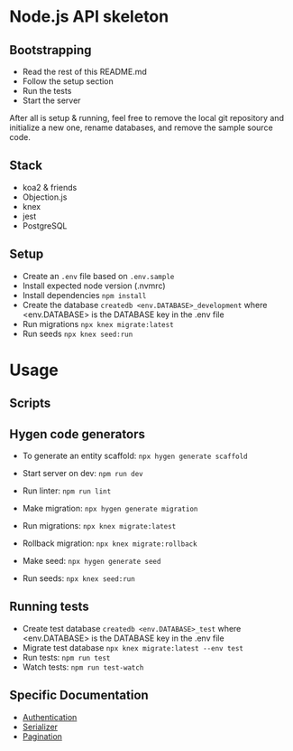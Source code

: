 # Node.js API skeleton

## Bootstrapping

- Read the rest of this README.md
- Follow the setup section
- Run the tests
- Start the server

After all is setup & running, feel free to remove the local git repository and initialize a new one, rename databases,
and remove the sample source code.

## Stack

- koa2 & friends
- Objection.js
- knex
- jest
- PostgreSQL

## Setup

- Create an `.env` file based on `.env.sample`
- Install expected node version (.nvmrc)
- Install dependencies `npm install`
- Create the database `createdb <env.DATABASE>_development` where <env.DATABASE> is the DATABASE key in the .env file
- Run migrations `npx knex migrate:latest`
- Run seeds `npx knex seed:run`

# Usage

## Scripts

## Hygen code generators
- To generate an entity scaffold: `npx hygen generate scaffold`

- Start server on dev: `npm run dev`
- Run linter: `npm run lint`

- Make migration: `npx hygen generate migration`
- Run migrations: `npx knex migrate:latest`
- Rollback migration: `npx knex migrate:rollback`


- Make seed: `npx hygen generate seed`
- Run seeds: `npx knex seed:run`

## Running tests

- Create test database `createdb <env.DATABASE>_test` where <env.DATABASE> is the DATABASE key in the .env file
- Migrate test database `npx knex migrate:latest --env test`
- Run tests: `npm run test`
- Watch tests: `npm run test-watch`

## Specific Documentation

- [Authentication](lib/authentication.md)
- [Serializer](lib/serializer.md)
- [Pagination](lib/middlewares.md)
